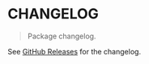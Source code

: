 # CHANGELOG

> Package changelog.

See [GitHub Releases](https://github.com/stdlib-js/constants-array-max-array-length/releases) for the changelog.